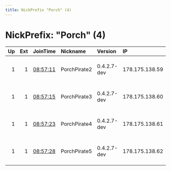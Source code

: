 ```yaml
---
title: NickPrefix "Porch" (4)
---
```


# NickPrefix: "Porch" (4)

|   Up |   Ext | JoinTime                                                                                            | Nickname     | Version     | IP             | AS                           | CC   |   ORp |   Dirp | OS    | Contact                           |   eFamMembers |
|-----:|------:|:----------------------------------------------------------------------------------------------------|:-------------|:------------|:---------------|:-----------------------------|:-----|------:|-------:|:------|:----------------------------------|--------------:|
|    1 |     1 | [08:57:11](https://metrics.torproject.org/rs.html#details/AAF97B37AB685D29241873DA7FD6620CD4E101DD) | PorchPirate2 | 0.4.2.7-dev | 178.175.138.59 | I.C.S. Trabia-Network S.R.L. | md   |  9001 |     80 | Linux | PoarchPirate1373 at protonmail do |             5 |
|    1 |     1 | [08:57:15](https://metrics.torproject.org/rs.html#details/3DAA91436401B8D49A380A5223D83AD3D66183B3) | PorchPirate3 | 0.4.2.7-dev | 178.175.138.60 | I.C.S. Trabia-Network S.R.L. | md   |  9001 |     80 | Linux | PoarchPirate1373 at protonmail do |             5 |
|    1 |     1 | [08:57:23](https://metrics.torproject.org/rs.html#details/32D289B95D1CD790D070C13F5D11B0DC1405D3F9) | PorchPirate4 | 0.4.2.7-dev | 178.175.138.61 | I.C.S. Trabia-Network S.R.L. | md   |  9001 |     80 | Linux | PoarchPirate1373 at protonmail do |             5 |
|    1 |     1 | [08:57:28](https://metrics.torproject.org/rs.html#details/B6A7D63385AC6F73FE2C13A6C7D1BD3A15C543B9) | PorchPirate5 | 0.4.2.7-dev | 178.175.138.62 | I.C.S. Trabia-Network S.R.L. | md   |  9001 |     80 | Linux | PoarchPirate1373 at protonmail do |             5 |
